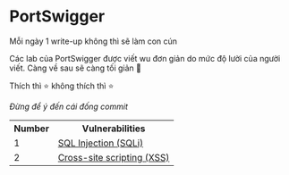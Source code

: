 # PortSwigger
Mỗi ngày 1 write-up không thì sẽ làm con cún 

Các lab của PortSwigger được viết wu đơn giản do mức độ lười của người viết. Càng về sau sẽ càng tối giản 🥰

Thích thì ⭐ không thích thì ⭐

<i> Đừng để ý đến cái đống commit </i>

<table>
	<tr>
		<th>Number</th>
		<th>Vulnerabilities</th>
	</tr>
	<tr>
		<td>1</td>
		<td><a href="https://github.com/LanPhuong07/PortSwigger/tree/main/SQL%20Injection">SQL Injection (SQLi)</a></td>
	</tr>
	<tr>
		<td>2</td>
		<td><a href="https://github.com/LanPhuong07/PortSwigger/tree/main/XSS">Cross-site scripting (XSS)</a></td>
	</tr>
</table>


